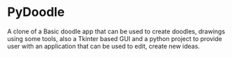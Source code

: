 # PyDoodle
A clone of a Basic doodle app that can be used to create doodles, drawings using some tools, also a Tkinter based GUI and a python project to provide user with an application that can be used to edit, create new ideas.
